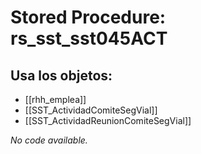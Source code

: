 # Stored Procedure: rs_sst_sst045ACT

## Usa los objetos:
- [[rhh_emplea]]
- [[SST_ActividadComiteSegVial]]
- [[SST_ActividadReunionComiteSegVial]]

*No code available.*
